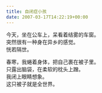 ```yaml
---   
title: 自闭症小孩   
date: 2007-03-17T14:22:19+00:00   
---   
```

今天，坐在公车上，呆看着结雾的车窗。   
突然很有一种身在异乡的感觉。   
恍若隔世。   
   
春寒，我蜷着身体，把自己裹在被子里。   
只露出脑袋，在柔软的枕头上蹭。   
我闭上眼睛想象。   
这只被子就是全世界。   
